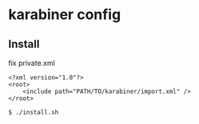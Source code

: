 karabiner config
================

## Install
fix private.xml
```
<?xml version="1.0"?>
<root>
	<include path="PATH/TO/karabiner/import.xml" />
</root>
```

```
$ ./install.sh
```
